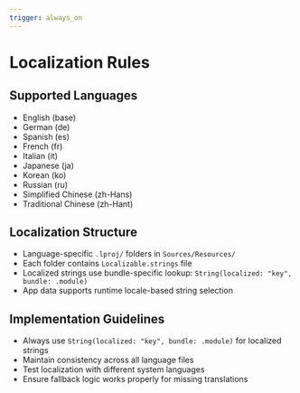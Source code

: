 ```yaml
---
trigger: always_on
---
```


# Localization Rules

## Supported Languages
- English (base)
- German (de)
- Spanish (es)
- French (fr)
- Italian (it)
- Japanese (ja)
- Korean (ko)
- Russian (ru)
- Simplified Chinese (zh-Hans)
- Traditional Chinese (zh-Hant)

## Localization Structure
- Language-specific `.lproj/` folders in `Sources/Resources/`
- Each folder contains `Localizable.strings` file
- Localized strings use bundle-specific lookup: `String(localized: "key", bundle: .module)`
- App data supports runtime locale-based string selection

## Implementation Guidelines
- Always use `String(localized: "key", bundle: .module)` for localized strings
- Maintain consistency across all language files
- Test localization with different system languages
- Ensure fallback logic works properly for missing translations